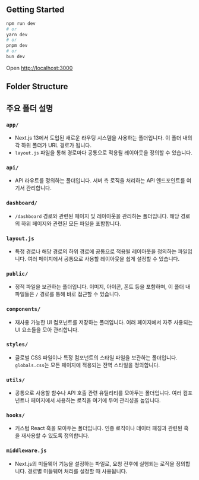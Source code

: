 ## Getting Started

```bash
npm run dev
# or
yarn dev
# or
pnpm dev
# or
bun dev
```

Open [http://localhost:3000](http://localhost:3000)

## Folder Structure

## 주요 폴더 설명

### `app/`

- Next.js 13에서 도입된 새로운 라우팅 시스템을 사용하는 폴더입니다. 이 폴더 내의 각 하위 폴더가 URL 경로가 됩니다.
- `layout.js` 파일을 통해 경로마다 공통으로 적용될 레이아웃을 정의할 수 있습니다.

### `api/`

- API 라우트를 정의하는 폴더입니다. 서버 측 로직을 처리하는 API 엔드포인트를 여기서 관리합니다.

### `dashboard/`

- `/dashboard` 경로와 관련된 페이지 및 레이아웃을 관리하는 폴더입니다. 해당 경로의 하위 페이지와 관련된 모든 파일을 포함합니다.

### `layout.js`

- 특정 경로나 해당 경로의 하위 경로에 공통으로 적용될 레이아웃을 정의하는 파일입니다. 여러 페이지에서 공통으로 사용할 레이아웃을 쉽게 설정할 수 있습니다.

### `public/`

- 정적 파일을 보관하는 폴더입니다. 이미지, 아이콘, 폰트 등을 포함하며, 이 폴더 내 파일들은 `/` 경로를 통해 바로 접근할 수 있습니다.

### `components/`

- 재사용 가능한 UI 컴포넌트를 저장하는 폴더입니다. 여러 페이지에서 자주 사용되는 UI 요소들을 모아 관리합니다.

### `styles/`

- 글로벌 CSS 파일이나 특정 컴포넌트의 스타일 파일을 보관하는 폴더입니다. `globals.css`는 모든 페이지에 적용되는 전역 스타일을 정의합니다.

### `utils/`

- 공통으로 사용할 함수나 API 호출 관련 유틸리티를 모아두는 폴더입니다. 여러 컴포넌트나 페이지에서 사용하는 로직을 여기에 두어 관리성을 높입니다.

### `hooks/`

- 커스텀 React 훅을 모아두는 폴더입니다. 인증 로직이나 데이터 패칭과 관련된 훅을 재사용할 수 있도록 정의합니다.

### `middleware.js`

- Next.js의 미들웨어 기능을 설정하는 파일로, 요청 전후에 실행되는 로직을 정의합니다. 경로별 미들웨어 처리를 설정할 때 사용됩니다.

